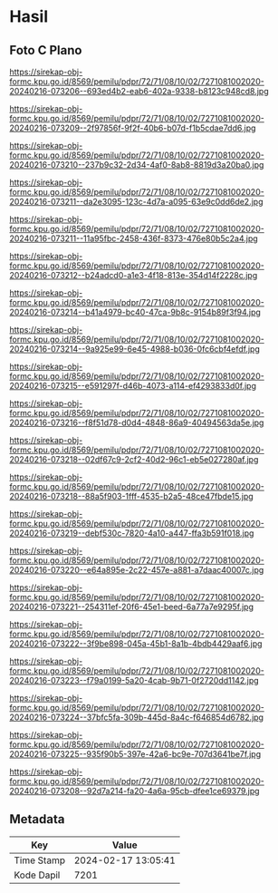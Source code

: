 # Hasil

## Foto C Plano

https://sirekap-obj-formc.kpu.go.id/8569/pemilu/pdpr/72/71/08/10/02/7271081002020-20240216-073206--693ed4b2-eab6-402a-9338-b8123c948cd8.jpg

https://sirekap-obj-formc.kpu.go.id/8569/pemilu/pdpr/72/71/08/10/02/7271081002020-20240216-073209--2f97856f-9f2f-40b6-b07d-f1b5cdae7dd6.jpg

https://sirekap-obj-formc.kpu.go.id/8569/pemilu/pdpr/72/71/08/10/02/7271081002020-20240216-073210--237b9c32-2d34-4af0-8ab8-8819d3a20ba0.jpg

https://sirekap-obj-formc.kpu.go.id/8569/pemilu/pdpr/72/71/08/10/02/7271081002020-20240216-073211--da2e3095-123c-4d7a-a095-63e9c0dd6de2.jpg

https://sirekap-obj-formc.kpu.go.id/8569/pemilu/pdpr/72/71/08/10/02/7271081002020-20240216-073211--11a95fbc-2458-436f-8373-476e80b5c2a4.jpg

https://sirekap-obj-formc.kpu.go.id/8569/pemilu/pdpr/72/71/08/10/02/7271081002020-20240216-073212--b24adcd0-a1e3-4f18-813e-354d14f2228c.jpg

https://sirekap-obj-formc.kpu.go.id/8569/pemilu/pdpr/72/71/08/10/02/7271081002020-20240216-073214--b41a4979-bc40-47ca-9b8c-9154b89f3f94.jpg

https://sirekap-obj-formc.kpu.go.id/8569/pemilu/pdpr/72/71/08/10/02/7271081002020-20240216-073214--9a925e99-6e45-4988-b036-0fc6cbf4efdf.jpg

https://sirekap-obj-formc.kpu.go.id/8569/pemilu/pdpr/72/71/08/10/02/7271081002020-20240216-073215--e591297f-d46b-4073-a114-ef4293833d0f.jpg

https://sirekap-obj-formc.kpu.go.id/8569/pemilu/pdpr/72/71/08/10/02/7271081002020-20240216-073216--f8f51d78-d0d4-4848-86a9-40494563da5e.jpg

https://sirekap-obj-formc.kpu.go.id/8569/pemilu/pdpr/72/71/08/10/02/7271081002020-20240216-073218--02df67c9-2cf2-40d2-96c1-eb5e027280af.jpg

https://sirekap-obj-formc.kpu.go.id/8569/pemilu/pdpr/72/71/08/10/02/7271081002020-20240216-073218--88a5f903-1fff-4535-b2a5-48ce47fbde15.jpg

https://sirekap-obj-formc.kpu.go.id/8569/pemilu/pdpr/72/71/08/10/02/7271081002020-20240216-073219--debf530c-7820-4a10-a447-ffa3b591f018.jpg

https://sirekap-obj-formc.kpu.go.id/8569/pemilu/pdpr/72/71/08/10/02/7271081002020-20240216-073220--e64a895e-2c22-457e-a881-a7daac40007c.jpg

https://sirekap-obj-formc.kpu.go.id/8569/pemilu/pdpr/72/71/08/10/02/7271081002020-20240216-073221--254311ef-20f6-45e1-beed-6a77a7e9295f.jpg

https://sirekap-obj-formc.kpu.go.id/8569/pemilu/pdpr/72/71/08/10/02/7271081002020-20240216-073222--3f9be898-045a-45b1-8a1b-4bdb4429aaf6.jpg

https://sirekap-obj-formc.kpu.go.id/8569/pemilu/pdpr/72/71/08/10/02/7271081002020-20240216-073223--f79a0199-5a20-4cab-9b71-0f2720dd1142.jpg

https://sirekap-obj-formc.kpu.go.id/8569/pemilu/pdpr/72/71/08/10/02/7271081002020-20240216-073224--37bfc5fa-309b-445d-8a4c-f646854d6782.jpg

https://sirekap-obj-formc.kpu.go.id/8569/pemilu/pdpr/72/71/08/10/02/7271081002020-20240216-073225--935f90b5-397e-42a6-bc9e-707d3641be7f.jpg

https://sirekap-obj-formc.kpu.go.id/8569/pemilu/pdpr/72/71/08/10/02/7271081002020-20240216-073208--92d7a214-fa20-4a6a-95cb-dfee1ce69379.jpg


## Metadata

| Key        | Value               |
| ---------- | ------------------- |
| Time Stamp | 2024-02-17 13:05:41 |
| Kode Dapil | 7201                |



